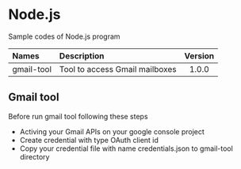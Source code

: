 # Node.js

Sample codes of Node.js program

| Names | Description | Version |
| :- | :- | :-: |
| gmail-tool | Tool to access Gmail mailboxes  | 1.0.0 |

## Gmail tool

Before run gmail tool following these steps
* Activing your Gmail APIs on your google console project
* Create credential with type OAuth client id
* Copy your credential file with name credentials.json to gmail-tool directory